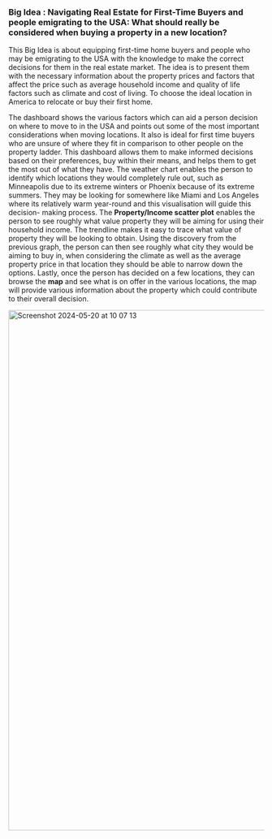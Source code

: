 ### Big Idea : Navigating Real Estate for First-Time Buyers and people emigrating to the USA: What should really be considered when buying a property in a new location?
This Big Idea is about equipping first-time home buyers and people who may be emigrating to the USA with the knowledge to make the correct decisions for them in the real estate market.
The idea is to present them with the necessary information about the property prices and factors that affect the price such as average household income and quality of life factors such as climate and cost of living. 
To choose the ideal location in America to relocate or buy their first home.


The dashboard shows the various factors which can aid a person decision on where to move to in the USA and points out some of the most important considerations when moving locations. It also is ideal for first time buyers who are unsure of where they fit in comparison to other people on the property ladder. This dashboard allows them to make informed decisions based on their preferences, buy within their means, and helps them to get the most out of what they have.
The weather chart enables the person to identify which locations they would completely rule out, such as Minneapolis due to its extreme winters or Phoenix because of its extreme summers. They may be looking for somewhere like Miami and Los Angeles where its relatively warm year-round and this visualisation will guide this decision- making process.
The **Property/Income scatter plot** enables the person to see roughly what value property they will be aiming for using their household income. The trendline makes it easy to trace what value of property they will be looking to obtain.
Using the discovery from the previous graph, the person can then see roughly what city they would be aiming to buy in, when considering the climate as well as the average property price in that location they should be able to narrow down the options.
Lastly, once the person has decided on a few locations, they can browse the **map** and see what is on offer in the various locations, the map will provide various information about the property which could contribute to their overall decision.

<img width="1025" alt="Screenshot 2024-05-20 at 10 07 13" src="https://github.com/C20379081/Visualising-Data/assets/98352893/d7153261-5c19-4197-b46a-b139587a6932">
